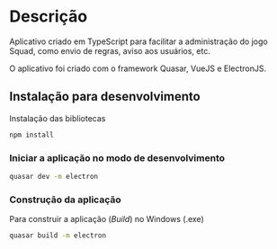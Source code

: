 # Descrição

Aplicativo criado em TypeScript para facilitar a administração do jogo Squad, como envio de regras, aviso aos usuários, etc.

O aplicativo foi criado com o framework Quasar, VueJS e ElectronJS.

## Instalação para desenvolvimento

Instalação das bibliotecas
```bash
npm install
```

### Iniciar a aplicação no modo de desenvolvimento
```bash
quasar dev -m electron
```

### Construção da aplicação

Para construir a aplicação (*Build*) no Windows (.exe)

```bash
quasar build -m electron
```
